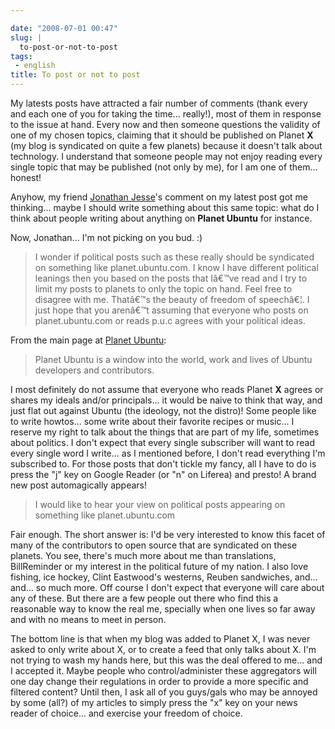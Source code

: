 ```yaml
---

date: "2008-07-01 00:47"
slug: |
  to-post-or-not-to-post
tags:
 - english
title: To post or not to post
---
```


My latests posts have attracted a fair number of comments (thank every
and each one of you for taking the time... really!), most of them in
response to the issue at hand. Every now and then someone questions the
validity of one of my chosen topics, claiming that it should be
published on Planet **X** (my blog is syndicated on quite a few planets)
because it doesn't talk about technology. I understand that someone
people may not enjoy reading every single topic that may be published
(not only by me), for I am one of them... honest!

Anyhow, my friend [Jonathan Jesse](http://jjesse.wordpress.com/)\'s
comment on my latest post got me thinking... maybe I should write
something about this same topic: what do I think about people writing
about anything on **Planet Ubuntu** for instance.

Now, Jonathan... I'm not picking on you bud. :)

> I wonder if political posts such as these really should be syndicated
> on something like planet.ubuntu.com. I know I have different political
> leanings then you based on the posts that Iâ€™ve read and I try to
> limit my posts to planets to only the topic on hand. Feel free to
> disagree with me. Thatâ€™s the beauty of freedom of speechâ€¦. I just
> hope that you arenâ€™t assuming that everyone who posts on
> planet.ubuntu.com or reads p.u.c agrees with your political ideas.

From the main page at [Planet Ubuntu](http://planet.ubuntu.com/):

> Planet Ubuntu is a window into the world, work and lives of Ubuntu
> developers and contributors.

I most definitely do not assume that everyone who reads Planet **X**
agrees or shares my ideals and/or principals... it would be naive to
think that way, and just flat out against Ubuntu (the ideology, not the
distro)! Some people like to write howtos... some write about their
favorite recipes or music... I reserve my right to talk about the things
that are part of my life, sometimes about politics. I don't expect that
every single subscriber will want to read every single word I write...
as I mentioned before, I don't read everything I'm subscribed to. For
those posts that don't tickle my fancy, all I have to do is press the
"j" key on Google Reader (or "n" on Liferea) and presto! A brand new
post automagically appears!

> I would like to hear your view on political posts appearing on
> something like planet.ubuntu.com

Fair enough. The short answer is: I'd be very interested to know this
facet of many of the contributors to open source that are syndicated on
these planets. You see, there's much more about me than translations,
BillReminder or my interest in the political future of my nation. I also
love fishing, ice hockey, Clint Eastwood's westerns, Reuben sandwiches,
and... and... so much more. Off course I don't expect that everyone will
care about any of these. But there are a few people out there who find
this a reasonable way to know the real me, specially when one lives so
far away and with no means to meet in person.

The bottom line is that when my blog was added to Planet X, I was never
asked to only write about X, or to create a feed that only talks about
X. I'm not trying to wash my hands here, but this was the deal offered
to me... and I accepted it. Maybe people who control/administer these
aggregators will one day change their regulations in order to provide a
more specific and filtered content? Until then, I ask all of you
guys/gals who may be annoyed by some (all?) of my articles to simply
press the "x" key on your news reader of choice... and exercise your
freedom of choice.
